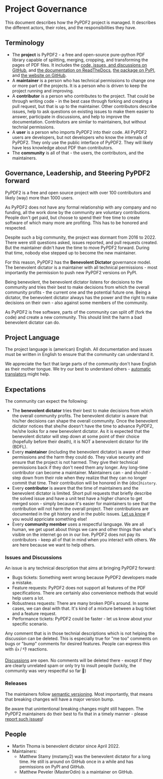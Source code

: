 # Project Governance

This document describes how the PyPDF2 project is managed. It describes the
different actors, their roles, and the responsibilities they have.

## Terminology

* The **project** is PyPDF2 - a free and open-source pure-python PDF library
capable of splitting, merging, cropping, and transforming the pages of PDF files.
  It includes the [code, issues, and discussions on GitHub](https://github.com/py-pdf/PyPDF2),
  and [the documentation on ReadTheDocs](https://pypdf2.readthedocs.io/en/latest/),
  [the package on PyPI](https://pypi.org/project/PyPDF2/), and
  [the website on GitHub](https://py-pdf.github.io/PyPDF2/dev/bench/).
* A **maintainer** is a person who has technical permissions to change one or
  more part of the projects. It is a person who is driven to keep the project running
  and improving.
* A **contributor** is a person who contributes to the project. That could be
  through writing code - in the best case through forking and creating a pull
  request, but that is up to the maintainer. Other contributors describe issues,
  help to ask questions on existing issues to make them easier to answer,
  participate in discussions, and help to improve the documentation. Contributors
  are similar to maintainers, but without technial permissions.
* A **user** is a person who imports PyPDF2 into their code. All PyPDF2 users
  are developers, but not developers who know the internals of PyPDF2. They only
  use the public interface of PyPDF2. They will likely have less knowledge about
  PDF than contributors.
* The **community** is all of that - the users, the contributors, and the maintainers.


## Governance, Leadership, and Steering PyPDF2 forward

PyPDF2 is a free and open source project with over 100 contributors and likely
(way) more than 1000 users.

As PyPDF2 does not have any formal relationship with any company and no funding,
all the work done by the community are voluntary contributions. People don't
get paid, but choose to spend their free time to create software of which
many more are profiting. This has to be honored and respected.

Despite such a big community, the project was dormant from 2016 to 2022.
There were still questions asked, issues reported, and pull requests created.
But the maintainer didn't have the time to move PyPDF2 forward. During that
time, nobody else stepped up to become the new maintainer.

For this reason, PyPDF2 has the **Benevolent Dictator**
governance model. The benevolent dictator is a maintainer with all technical permissions -
most importantly the permission to push new PyPDF2 versions on PyPI.

Being benevolent, the benevolent dictator listens for decisions to the community and tries
their best to make decisions from which the overall community profits - the
current one and the potential future one. Being a dictator, the benevolent dictator always has
the power and the right to make decisions on their own - also against some
members of the community.

As PyPDF2 is free software, parts of the community can split off (fork the code)
and create a new community. This should limit the harm a bad benevolent dictator can do.


## Project Language

The project language is (american) English. All documentation and issues must
be written in English to ensure that the community can understand it.

We appreciate the fact that large parts of the community don't have English
as their mother tongue. We try our best to understand others -
[automatic translators](https://translate.google.com/) might help.


## Expectations

The community can expect the following:

* The **benevolent dictator** tries their best to make decisions from which the overall
  community profits. The benevolent dictator is aware that his/her decisions can shape the
  overall community. Once the benevolent dictator notices that she/he doesn't have the time
  to advance PyPDF2, he/she looks for a new benevolent dictator. As it is expected
  that the benevolent dictator will step down at some point of their choice
  (hopefully before their death), it is NOT a benevolent dictator for life
  (BDFL).
* Every **maintainer** (including the benevolent dictator) is aware of their permissions and
  the harm they could do. They value security and ensure that the project is
  not harmed. They give their technical permissions back if they don't need them
  any longer. Any long-time contributor can become a maintainer. Maintainers
  can - and should! - step down from their role when they realize that they
  can no longer commit that time. Their contribution will be honored in the
  {doc}`history`.
* Every **contributor** is aware that the time of maintainers and the benevolent dictator is
  limited. Short pull requests that briefly describe the solved issue and have
  a unit test have a higher chance to get merged soon - simply because it's
  easier for maintainers to see that the contribution will not harm the overall
  project. Their contributions are documented in the git history and in the
  public issues. [Let us know](https://github.com/py-pdf/PyPDF2/discussions/798)
  if you would appriciate something else!
* Every **community member** uses a respectful language. We are all human, we
  get upset about things we care and other things than what's visible on the
  internet go on in our live. PyPDF2 does not pay its contributors - keep all
  of that in mind when you interact with others. We are here because we want to
  help others.


### Issues and Discussions

An issue is any technical description that aims at bringing PyPDF2 forward:

* Bugs tickets: Something went wrong because PyPDF2 developers made a mistake.
* Feature requests: PyPDF2 does not support all features of the PDF specifications.
  There are certainly also convenience methods that would help users a lot.
* Robustness requests: There are many broken PDFs around. In some cases, we can
  deal with that. It's kind of a mixture between a bug ticket and a feature
  request.
* Performance tickets: PyPDF2 could be faster - let us know about your specific
  scenario.

Any comment that is in those technial descriptions which is not helping the
discussion can be deleted. This is especially true for "me too" comments on bugs
or "bump" comments for desired features. People can express this with 👍 / 👎
reactions.

[Discussions](https://github.com/py-pdf/PyPDF2/discussions) are open. No comments
will be deleted there - except if they are clearly unrelated spam or only
try to insult people (luckily, the community was very respectful so far 🤞)


### Releases

The maintainers follow [semantic versioning](https://semver.org/). Most
importantly, that means that breaking changes will have a major version bump.

Be aware that unintentional breaking changes might still happen. The PyPDF2
maintainers do their best to fix that in a timely manner - please
[report such issues](https://github.com/py-pdf/PyPDF2/issues)!


## People

* Martin Thoma is benevolent dictator since April 2022.
* Maintainers:
    * Matthew Stamy (mstamy2) was the benevolent dictator for a long time.
      He still is around on GitHub once in a while and has permissions on PyPI and GitHub.
    * Matthew Peveler (MasterOdin) is a maintainer on GitHub.
